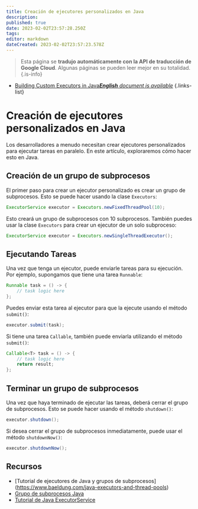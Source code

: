 ```yaml
---
title: Creación de ejecutores personalizados en Java
description: 
published: true
date: 2023-02-02T23:57:28.250Z
tags: 
editor: markdown
dateCreated: 2023-02-02T23:57:23.578Z
---
```


> Esta página se **tradujo automáticamente con la API de traducción de Google Cloud**.
Algunas páginas se pueden leer mejor en su totalidad.{.is-info}



- [Building Custom Executors in Java***English** document is available*](/en/Knowledge-base/Java/building-custom-executors-in-java)
{.links-list}


# Creación de ejecutores personalizados en Java

Los desarrolladores a menudo necesitan crear ejecutores personalizados para ejecutar tareas en paralelo. En este artículo, exploraremos cómo hacer esto en Java.

## Creación de un grupo de subprocesos

El primer paso para crear un ejecutor personalizado es crear un grupo de subprocesos. Esto se puede hacer usando la clase ```Executors```:

```java
ExecutorService executor = Executors.newFixedThreadPool(10);
```

Esto creará un grupo de subprocesos con 10 subprocesos. También puedes usar la clase ```Executors``` para crear un ejecutor de un solo subproceso:

```java
ExecutorService executor = Executors.newSingleThreadExecutor();
```

## Ejecutando Tareas

Una vez que tenga un ejecutor, puede enviarle tareas para su ejecución. Por ejemplo, supongamos que tiene una tarea ```Runnable```:

```java
Runnable task = () -> {
    // task logic here
};
```

Puedes enviar esta tarea al ejecutor para que la ejecute usando el método ```submit()```:

```java
executor.submit(task);
```

Si tiene una tarea ```Callable```, también puede enviarla utilizando el método ```submit()```:

```java
Callable<T> task = () -> {
    // task logic here
    return result;
};
```

## Terminar un grupo de subprocesos

Una vez que haya terminado de ejecutar las tareas, deberá cerrar el grupo de subprocesos. Esto se puede hacer usando el método ```shutdown()```:

```java
executor.shutdown();
```

Si desea cerrar el grupo de subprocesos inmediatamente, puede usar el método ```shutdownNow()```:

```java
executor.shutdownNow();
```

## Recursos

- [Tutorial de ejecutores de Java y grupos de subprocesos] (https://www.baeldung.com/java-executors-and-thread-pools)
- [Grupo de subprocesos Java](https://www.geeksforgeeks.org/java-thread-pool/)
- [Tutorial de Java ExecutorService](https://www.journaldev.com/1069/java-executor-service-example-thread-pool-executor)